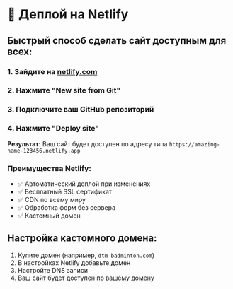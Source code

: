 # 🚀 Деплой на Netlify

## Быстрый способ сделать сайт доступным для всех:

### 1. Зайдите на [netlify.com](https://netlify.com)
### 2. Нажмите "New site from Git"
### 3. Подключите ваш GitHub репозиторий
### 4. Нажмите "Deploy site"

**Результат:** Ваш сайт будет доступен по адресу типа `https://amazing-name-123456.netlify.app`

### Преимущества Netlify:
- ✅ Автоматический деплой при изменениях
- ✅ Бесплатный SSL сертификат
- ✅ CDN по всему миру
- ✅ Обработка форм без сервера
- ✅ Кастомный домен

## Настройка кастомного домена:
1. Купите домен (например, `dtm-badminton.com`)
2. В настройках Netlify добавьте домен
3. Настройте DNS записи
4. Ваш сайт будет доступен по вашему домену
